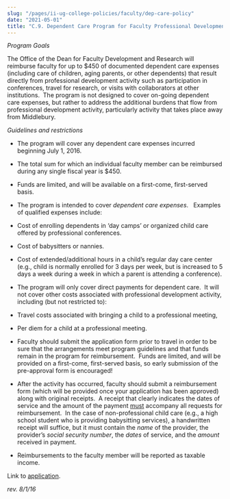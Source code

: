 ```yaml
---
slug: "/pages/ii-ug-college-policies/faculty/dep-care-policy"
date: "2021-05-01"
title: "C.9. Dependent Care Program for Faculty Professional Development Activity"
---
```


_Program Goals_

The Office of the Dean for Faculty Development and Research will reimburse faculty for up to $450 of documented dependent care expenses (including care of children, aging parents, or other dependents) that result directly from professional development activity such as participation in conferences, travel for research, or visits with collaborators at other institutions.  The program is not designed to cover on-going dependent care expenses, but rather to address the additional burdens that flow from professional development activity, particularly activity that takes place away from Middlebury.

_Guidelines and restrictions_

*   The program will cover any dependent care expenses incurred beginning July 1, 2016. 
*   The total sum for which an individual faculty member can be reimbursed during any single fiscal year is $450. 
*   Funds are limited, and will be available on a first-come, first-served basis.
*   The program is intended to cover _dependent care expenses_.   Examples of qualified expenses include:

*   Cost of enrolling dependents in ‘day camps’ or organized child care offered by professional conferences.
*   Cost of babysitters or nannies.
*   Cost of extended/additional hours in a child’s regular day care center (e.g., child is normally enrolled for 3 days per week, but is increased to 5 days a week during a week in which a parent is attending a conference).

*   The program will only cover direct payments for dependent care.  It will not cover other costs associated with professional development activity, including (but not restricted to):

*   Travel costs associated with bringing a child to a professional meeting,
*   Per diem for a child at a professional meeting.

*   Faculty should submit the application form prior to travel in order to be sure that the arrangements meet program guidelines and that funds remain in the program for reimbursement.  Funds are limited, and will be provided on a first-come, first-served basis, so early submission of the pre-approval form is encouraged!
*   After the activity has occurred, faculty should submit a reimbursement form (which will be provided once your application has been approved) along with original receipts.  A receipt that clearly indicates the dates of service and the amount of the payment <span style="text-decoration:underline">must</span> accompany all requests for reimbursement.  In the case of non-professional child care (e.g., a high school student who is providing babysitting services), a handwritten receipt will suffice, but it must contain the _name_ of the provider, the provider’s _social security number_, the _dates_ of service, and the _amount_ received in payment.
*   Reimbursements to the faculty member will be reported as taxable income.

Link to [application](http://www.middlebury.edu/media/view/482470/original/dependentcare_form.doc).

_rev. 8/1/16_